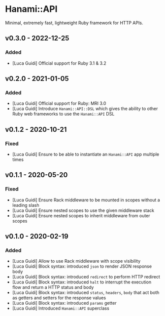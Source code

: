 # Hanami::API
Minimal, extremely fast, lightweight Ruby framework for HTTP APIs.

## v0.3.0 - 2022-12-25

### Added
- [Luca Guidi] Official support for Ruby 3.1 & 3.2

## v0.2.0 - 2021-01-05
### Added
- [Luca Guidi] Official support for Ruby: MRI 3.0
- [Luca Guidi] Introduce `Hanami::API::DSL` which gives the ability to other Ruby web frameworks to use the `Hanami::API` DSL

## v0.1.2 - 2020-10-21
### Fixed
- [Luca Guidi] Ensure to be able to instantiate an `Hanami::API` app multiple times

## v0.1.1 - 2020-05-20
### Fixed
- [Luca Guidi] Ensure Rack middleware to be mounted in scopes without a leading slash
- [Luca Guidi] Ensure nested scopes to use the given middleware stack
- [Luca Guidi] Ensure nested scopes to inherit middleware from outer scopes

## v0.1.0 - 2020-02-19
### Added
- [Luca Guidi] Allow to use Rack middleware with scope visibility
- [Luca Guidi] Block syntax: introduced `json` to render JSON response body
- [Luca Guidi] Block syntax: introduced `redirect` to perform HTTP redirect
- [Luca Guidi] Block syntax: introduced `halt` to interrupt the execution flow and return a HTTP status and body
- [Luca Guidi] Block syntax: introduced `status`, `headers`, `body` that act both as getters and setters for the response values
- [Luca Guidi] Block syntax: introduced `params` getter
- [Luca Guidi] Introduced `Hanami::API` superclass
